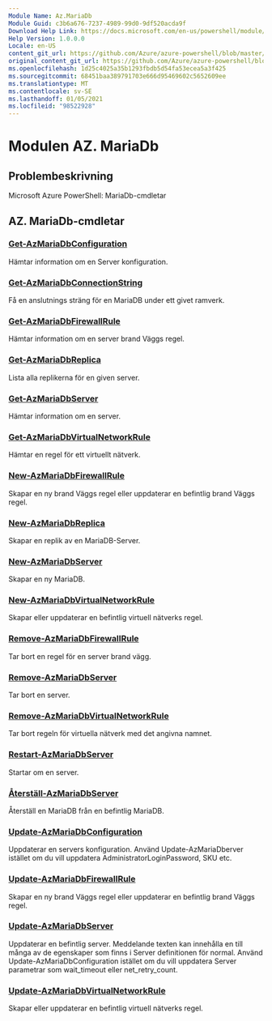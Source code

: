 ```yaml
---
Module Name: Az.MariaDb
Module Guid: c3b6a676-7237-4989-99d0-9df520acda9f
Download Help Link: https://docs.microsoft.com/en-us/powershell/module/az.mariadb
Help Version: 1.0.0.0
Locale: en-US
content_git_url: https://github.com/Azure/azure-powershell/blob/master/src/MariaDb/help/Az.MariaDb.md
original_content_git_url: https://github.com/Azure/azure-powershell/blob/master/src/MariaDb/help/Az.MariaDb.md
ms.openlocfilehash: 1d25c4025a35b1293fbdb5d54fa53ecea5a3f425
ms.sourcegitcommit: 68451baa389791703e666d95469602c5652609ee
ms.translationtype: MT
ms.contentlocale: sv-SE
ms.lasthandoff: 01/05/2021
ms.locfileid: "98522928"
---
```

# Modulen AZ. MariaDb
## Problembeskrivning
Microsoft Azure PowerShell: MariaDb-cmdletar

## AZ. MariaDb-cmdletar
### [Get-AzMariaDbConfiguration](Get-AzMariaDbConfiguration.md)
Hämtar information om en Server konfiguration.

### [Get-AzMariaDbConnectionString](Get-AzMariaDbConnectionString.md)
Få en anslutnings sträng för en MariaDB under ett givet ramverk.

### [Get-AzMariaDbFirewallRule](Get-AzMariaDbFirewallRule.md)
Hämtar information om en server brand Väggs regel.

### [Get-AzMariaDbReplica](Get-AzMariaDbReplica.md)
Lista alla replikerna för en given server.

### [Get-AzMariaDbServer](Get-AzMariaDbServer.md)
Hämtar information om en server.

### [Get-AzMariaDbVirtualNetworkRule](Get-AzMariaDbVirtualNetworkRule.md)
Hämtar en regel för ett virtuellt nätverk.

### [New-AzMariaDbFirewallRule](New-AzMariaDbFirewallRule.md)
Skapar en ny brand Väggs regel eller uppdaterar en befintlig brand Väggs regel.

### [New-AzMariaDbReplica](New-AzMariaDbReplica.md)
Skapar en replik av en MariaDB-Server.

### [New-AzMariaDbServer](New-AzMariaDbServer.md)
Skapar en ny MariaDB.

### [New-AzMariaDbVirtualNetworkRule](New-AzMariaDbVirtualNetworkRule.md)
Skapar eller uppdaterar en befintlig virtuell nätverks regel.

### [Remove-AzMariaDbFirewallRule](Remove-AzMariaDbFirewallRule.md)
Tar bort en regel för en server brand vägg.

### [Remove-AzMariaDbServer](Remove-AzMariaDbServer.md)
Tar bort en server.

### [Remove-AzMariaDbVirtualNetworkRule](Remove-AzMariaDbVirtualNetworkRule.md)
Tar bort regeln för virtuella nätverk med det angivna namnet.

### [Restart-AzMariaDbServer](Restart-AzMariaDbServer.md)
Startar om en server.

### [Återställ-AzMariaDbServer](Restore-AzMariaDbServer.md)
Återställ en MariaDB från en befintlig MariaDB.

### [Update-AzMariaDbConfiguration](Update-AzMariaDbConfiguration.md)
Uppdaterar en servers konfiguration.
Använd Update-AzMariaDberver istället om du vill uppdatera AdministratorLoginPassword, SKU etc.

### [Update-AzMariaDbFirewallRule](Update-AzMariaDbFirewallRule.md)
Skapar en ny brand Väggs regel eller uppdaterar en befintlig brand Väggs regel.

### [Update-AzMariaDbServer](Update-AzMariaDbServer.md)
Uppdaterar en befintlig server.
Meddelande texten kan innehålla en till många av de egenskaper som finns i Server definitionen för normal.
Använd Update-AzMariaDbConfiguration istället om du vill uppdatera Server parametrar som wait_timeout eller net_retry_count.

### [Update-AzMariaDbVirtualNetworkRule](Update-AzMariaDbVirtualNetworkRule.md)
Skapar eller uppdaterar en befintlig virtuell nätverks regel.

